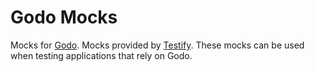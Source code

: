 # Godo Mocks

Mocks for [Godo](https://github.com/digitalocean/godo). Mocks provided by [Testify](https://github.com/stretchr/testify). These mocks can be used when testing applications that rely on Godo.


